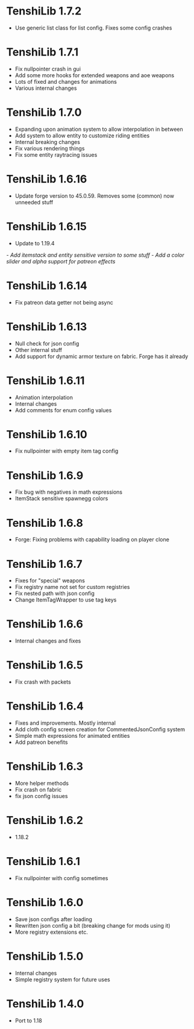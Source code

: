 TenshiLib 1.7.2
================
- Use generic list class for list config. Fixes some config crashes

TenshiLib 1.7.1
================
- Fix nullpointer crash in gui
- Add some more hooks for extended weapons and aoe weapons
- Lots of fixed and changes for animations
- Various internal changes

TenshiLib 1.7.0
================
- Expanding upon animation system to allow interpolation in between
- Add system to allow entity to customize riding entities
- Internal breaking changes
- Fix various rendering things
- Fix some entity raytracing issues

TenshiLib 1.6.16
================
- Update forge version to 45.0.59. Removes some (common) now unneeded stuff

TenshiLib 1.6.15
================
- Update to 1.19.4
<i>
  - Add itemstack and entity sensitive version to some stuff
  - Add a color slider and alpha support for patreon effects
  </i>

TenshiLib 1.6.14
================
- Fix patreon data getter not being async

TenshiLib 1.6.13
================
- Null check for json config
- Other internal stuff
- Add support for dynamic armor texture on fabric. Forge has it already

TenshiLib 1.6.11
================
- Animation interpolation
- Internal changes
- Add comments for enum config values

TenshiLib 1.6.10
================
- Fix nullpointer with empty item tag config

TenshiLib 1.6.9
================
- Fix bug with negatives in math expressions
- ItemStack sensitive spawnegg colors

TenshiLib 1.6.8
================
- Forge: Fixing problems with capability loading on player clone

TenshiLib 1.6.7
================

- Fixes for "special" weapons
- Fix registry name not set for custom registries
- Fix nested path with json config
- Change ItemTagWrapper to use tag keys

TenshiLib 1.6.6
================
- Internal changes and fixes

TenshiLib 1.6.5
================
- Fix crash with packets

TenshiLib 1.6.4
================
- Fixes and improvements. Mostly internal
- Add cloth config screen creation for CommentedJsonConfig system
- Simple math expressions for animated entities
- Add patreon benefits

TenshiLib 1.6.3
================
- More helper methods
- Fix crash on fabric
- fix json config issues

TenshiLib 1.6.2
================
- 1.18.2

TenshiLib 1.6.1
================
- Fix nullpointer with config sometimes

TenshiLib 1.6.0
================
- Save json configs after loading
- Rewritten json config a bit (breaking change for mods using it)
- More registry extensions etc.

TenshiLib 1.5.0
================
- Internal changes
- Simple registry system for future uses

TenshiLib 1.4.0
================
- Port to 1.18